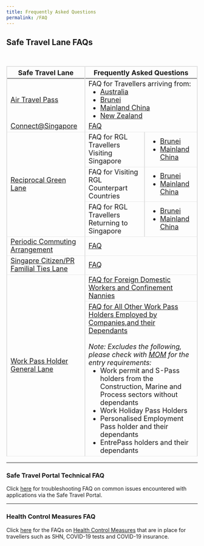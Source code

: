 ```yaml
---
title: Frequently Asked Questions
permalink: /FAQ
---
```


## Safe Travel Lane FAQs


<table>
  <thead>
    <tr>
      <th style="margin-top:0px; margin-bottom:0px; font-size:18px;border-left:2px solid #E0E0E0; border-top:2px solid #E0E0E0; border-right:2px solid #E0E0E0;">Safe Travel Lane</th>
       <th colspan="2" style="margin-top:0px; margin-bottom:0px; font-size:18px; border-top:2px solid #E0E0E0; border-right:2px solid #E0E0E0;">Frequently Asked Questions</th>
           </tr>
  </thead>
  <tbody>
    <tr>
      <td style="margin-top:0px; margin-bottom:0px; font-size:18px; border-right:2px solid #E0E0E0; border-left:2px solid #E0E0E0;"> <a href="/atp/overview">Air Travel Pass</a>
</td> 
      <td colspan="2" style="margin-top:0px; margin-bottom:0px; font-size:18px;border-right:2px solid #E0E0E0;"> FAQ for Travellers arriving from: <ol style="margin-top:0px; margin-bottom:0px; font-size:18px; list-style-type:disc">
        <li style="margin-top:0px; margin-bottom:0px; font-size:18px;"><a href="/australia/atp/faq">Australia</a></li>
        <li style="margin-top:0px; margin-bottom:0px; font-size:18px;"><a href="/brunei/atp/faq">Brunei</a></li>
        <li style="margin-top:0px; margin-bottom:0px; font-size:18px;"><a href="/china/atp/faq">Mainland China</a></li>
        <li style="margin-top:0px; margin-bottom:0px; font-size:18px;"><a href="/newzealand/atp/faq">New Zealand</a></li>
        </ol>
        </td>
    </tr>
    <tr style="border-bottom:1.2px solid #E8E8E8">
      <td style="margin-top:0px; margin-bottom:0px; font-size:18px;border-right:2px solid #E0E0E0; border-left:2px solid #E0E0E0;"><a href="/connectsg/overview">Connect@Singapore </a></td>
      <td colspan="2" style="margin-top:0px; margin-bottom:0px; font-size:18px;border-right:2px solid #E0E0E0;"><a href="connectsg/faq">FAQ</a> 
      </td>
    </tr>  
    <tr style="border-bottom:1.2px solid #E8E8E8">
      <td rowspan="3" style="margin-top:0px; margin-bottom:0px; font-size:18px;border-right:2px solid #E0E0E0; border-left:2px solid #E0E0E0;"><a href="/rgl/overview">Reciprocal Green Lane</a></td>
      <td style="margin-top:0px; margin-bottom:0px; font-size:18px;border-right:2px solid #E0E0E0;">FAQ for RGL Travellers Visiting Singapore</td>
        <td style="margin-top:0px; margin-bottom:0px; font-size:18px;border-right:2px solid #E0E0E0;"><ol style="margin-top:0px; margin-bottom:0px; font-size:18px; list-style-type:disc">
        <li style="margin-top:0px; margin-bottom:0px; font-size:18px;"><a href="/rgl/faq">Brunei</a></li>
        <li style="margin-top:0px; margin-bottom:0px; font-size:18px;"><a href="/rgl/faq">Mainland China</a></li>
        </ol>
      </td>
    </tr>
    <tr style="border-bottom:1.2px solid #E8E8E8">
      <td style="margin-top:0px; margin-bottom:0px; font-size:18px;border-right:2px solid #E0E0E0;">FAQ for Visiting RGL Counterpart Countries </td>
        <td style="margin-top:0px; margin-bottom:0px; font-size:18px;border-right:2px solid #E0E0E0;"><ol style="margin-top:0px; margin-bottom:0px; font-size:18px; list-style-type:disc">
        <li style="margin-top:0px; margin-bottom:0px; font-size:18px;"><a href="/rgl/outbound/faq#faq-outbound-brunei">Brunei</a></li>
        <li style="margin-top:0px; margin-bottom:0px; font-size:18px;"><a href="/rgl/outbound/faq#faq-outbound-china">Mainland China</a></li>
        </ol>
      </td>
    </tr>
<tr style="border-bottom:1.2px solid #E8E8E8">
      <td style="margin-top:0px; margin-bottom:0px; font-size:18px;border-right:2px solid #E0E0E0;">FAQ for RGL Travellers Returning to Singapore </td>
        <td style="margin-top:0px; margin-bottom:0px; font-size:18px;border-right:2px solid #E0E0E0;"><ol style="margin-top:0px; margin-bottom:0px; font-size:18px; list-style-type:disc">
        <li style="margin-top:0px; margin-bottom:0px; font-size:18px;"><a href="/rgl/returnees/faq#faq-return-brunei">Brunei</a></li>
        <li style="margin-top:0px; margin-bottom:0px; font-size:18px;"><a href="/rgl/returnees/faq#faq-return-china">Mainland China</a></li>
        </ol>
      </td>
    </tr>
<tr style="border-bottom:1.2px solid #E8E8E8">
      <td style="margin-top:0px; margin-bottom:0px; font-size:18px;border-right:2px solid #E0E0E0; border-left:2px solid #E0E0E0;"><a href="/pca/overview">Periodic Commuting Arrangement </a></td>
      <td colspan="2" style="margin-top:0px; margin-bottom:0px; font-size:18px;border-right:2px solid #E0E0E0;"><a href="/malaysia/pca/faq">FAQ</a> 
      </td>
    </tr>  
<tr style="border-bottom:1.2px solid #E8E8E8">
      <td style="margin-top:0px; margin-bottom:0px; font-size:18px;border-right:2px solid #E0E0E0; border-left:2px solid #E0E0E0;"><a href="/scpr-familial-ties-lane/requirements-and-process">Singapre Citizen/PR Familial Ties Lane</a></td>
      <td colspan="2" style="margin-top:0px; margin-bottom:0px; font-size:18px;border-right:2px solid #E0E0E0;"><a href="/scpr-familial-ties-lane/faq">FAQ</a> 
      </td>
    </tr>
    <tr style="border-bottom:1.2px solid #E8E8E8">
      <td rowspan="2" style="margin-top:0px; margin-bottom:0px; font-size:18px;border-right:2px solid #E0E0E0; border-left:2px solid #E0E0E0;"><a href="/wphl/overview">Work Pass Holder General Lane</a></td>
      <td colspan="2" style="margin-top:0px; margin-bottom:0px; font-size:18px;border-right:2px solid #E0E0E0;"><a href="/wphl/fdwcn-faq">FAQ for Foreign Domestic Workers and Confinement Nannies</a>
       </td>
    </tr>
<tr style="border-bottom:1.2px solid #E8E8E8">
        <td colspan="2" style="margin-top:0px; margin-bottom:0px; font-size:18px;border-right:2px solid #E0E0E0;"><a href="/wphl/owph-faq">FAQ for All Other Work Pass Holders Employed by Companies,and their Dependants </a><br/><br/><i>Note: Excludes the following, please check with <a href="https://www.mom.gov.sg/covid-19">MOM</a> for the entry requirements:</i>
          <ol style="margin-top:0px; margin-bottom:0px; font-size:18px; list-style-type:disc">
        <li style="margin-top:0px; margin-bottom:0px; font-size:18px;">Work permit and S-Pass holders from the Construction, Marine and Process sectors without dependants</li>
            <li style="margin-top:0px; margin-bottom:0px; font-size:18px;">Work Holiday Pass Holders</li>
            <li style="margin-top:0px; margin-bottom:0px; font-size:18px;">Personalised Employment Pass holder and their dependants</li>
            <li style="margin-top:0px; margin-bottom:0px; font-size:18px;">EntrePass holders and their dependants</li>
        </ol>
      </td>
    </tr>  
  </tbody>
  </table>

-----------

### Safe Travel Portal Technical FAQ

Click [here](/FAQ/tech) for troubleshooting FAQ on common issues encountered with applications via the Safe Travel Portal.

------------

### Health Control Measures FAQ

Click [here](https://safetravel.ica.gov.sg/health/faq) for the FAQs on [Health Control Measures](/health) that are in place for travellers such as SHN, COVID-19 tests and COVID-19 insurance.
